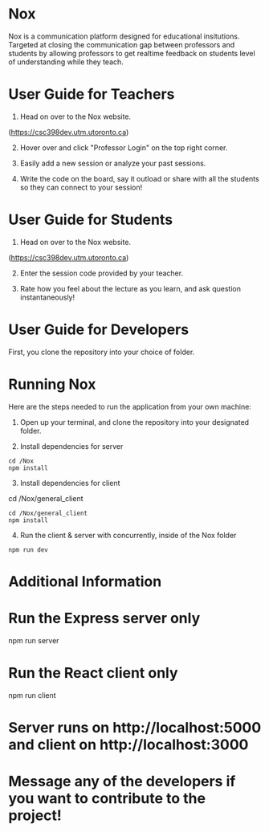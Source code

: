 # Nox

Nox is a communication platform designed for educational insitutions. Targeted at closing the communication gap between professors and students by allowing professors to get realtime feedback on students level of understanding while they teach. 

# User Guide for Teachers 

1) Head on over to the Nox website. 

(https://csc398dev.utm.utoronto.ca)

2) Hover over and click "Professor Login" on the top right corner. 

3) Easily add a new session or analyze your past sessions. 

4) Write the code on the board, say it outload or share with all the students so they can connect to your session! 

# User Guide for Students

1) Head on over to the Nox website. 

(https://csc398dev.utm.utoronto.ca)

2) Enter the session code provided by your teacher. 



3) Rate how you feel about the lecture as you learn, and ask question instantaneously! 


# User Guide for Developers

First, you clone the repository into your choice of folder. 

# Running Nox

Here are the steps needed to run the application from your own machine:

1) Open up your terminal, and clone the repository into your designated folder. 

2) Install dependencies for server
```
cd /Nox
npm install
```
3) Install dependencies for client

cd /Nox/general_client
```
cd /Nox/general_client
npm install
```
4) Run the client & server with concurrently, inside of the Nox folder
```
npm run dev
```
# Additional Information

# Run the Express server only
npm run server

# Run the React client only
npm run client

# Server runs on http://localhost:5000 and client on http://localhost:3000

# Message any of the developers if you want to contribute to the project! 
